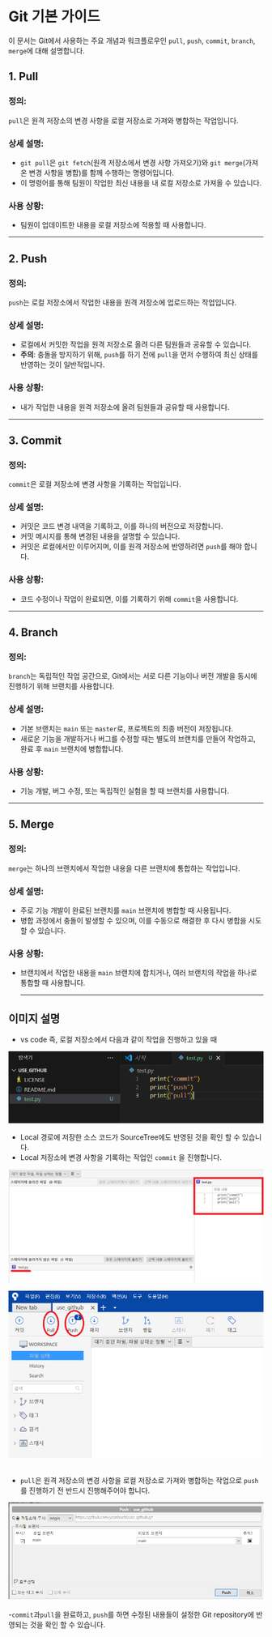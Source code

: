 # Git 기본 가이드

이 문서는 Git에서 사용하는 주요 개념과 워크플로우인 `pull`, `push`, `commit`, `branch`, `merge`에 대해 설명합니다.

## 1. Pull

### 정의:
`pull`은 원격 저장소의 변경 사항을 로컬 저장소로 가져와 병합하는 작업입니다.

### 상세 설명:
- `git pull`은 `git fetch`(원격 저장소에서 변경 사항 가져오기)와 `git merge`(가져온 변경 사항을 병합)를 함께 수행하는 명령어입니다.
- 이 명령어를 통해 팀원이 작업한 최신 내용을 내 로컬 저장소로 가져올 수 있습니다.

### 사용 상황:
- 팀원이 업데이트한 내용을 로컬 저장소에 적용할 때 사용합니다.

---

## 2. Push

### 정의:
`push`는 로컬 저장소에서 작업한 내용을 원격 저장소에 업로드하는 작업입니다.

### 상세 설명:
- 로컬에서 커밋한 작업을 원격 저장소로 올려 다른 팀원들과 공유할 수 있습니다.
- **주의**: 충돌을 방지하기 위해, `push`를 하기 전에 `pull`을 먼저 수행하여 최신 상태를 반영하는 것이 일반적입니다.

### 사용 상황:
- 내가 작업한 내용을 원격 저장소에 올려 팀원들과 공유할 때 사용합니다.

---

## 3. Commit

### 정의:
`commit`은 로컬 저장소에 변경 사항을 기록하는 작업입니다.

### 상세 설명:
- 커밋은 코드 변경 내역을 기록하고, 이를 하나의 버전으로 저장합니다.
- 커밋 메시지를 통해 변경된 내용을 설명할 수 있습니다.
- 커밋은 로컬에서만 이루어지며, 이를 원격 저장소에 반영하려면 `push`를 해야 합니다.

### 사용 상황:
- 코드 수정이나 작업이 완료되면, 이를 기록하기 위해 `commit`을 사용합니다.

---

## 4. Branch

### 정의:
`branch`는 독립적인 작업 공간으로, Git에서는 서로 다른 기능이나 버전 개발을 동시에 진행하기 위해 브랜치를 사용합니다.

### 상세 설명:
- 기본 브랜치는 `main` 또는 `master`로, 프로젝트의 최종 버전이 저장됩니다.
- 새로운 기능을 개발하거나 버그를 수정할 때는 별도의 브랜치를 만들어 작업하고, 완료 후 `main` 브랜치에 병합합니다.

### 사용 상황:
- 기능 개발, 버그 수정, 또는 독립적인 실험을 할 때 브랜치를 사용합니다.

---

## 5. Merge

### 정의:
`merge`는 하나의 브랜치에서 작업한 내용을 다른 브랜치에 통합하는 작업입니다.

### 상세 설명:
- 주로 기능 개발이 완료된 브랜치를 `main` 브랜치에 병합할 때 사용됩니다.
- 병합 과정에서 충돌이 발생할 수 있으며, 이를 수동으로 해결한 후 다시 병합을 시도할 수 있습니다.

### 사용 상황:
- 브랜치에서 작업한 내용을 `main` 브랜치에 합치거나, 여러 브랜치의 작업을 하나로 통합할 때 사용합니다.

  ---

## 이미지 설명


- vs code 즉, 로컬 저장소에서 다음과 같이 작업을 진행하고 있을 때

  


![1.png](https://github.com/yeonhochi/use_github/blob/main/1.png)




- Local 경로에 저장한 소스 코드가 SourceTree에도 반영된 것을 확인 할 수 있습니다.
- Local 저장소에 변경 사항을 기록하는 작업인 `commit` 을 진행합니다.


![2.png](https://github.com/yeonhochi/use_github/blob/main/2.png)


![5.png](https://github.com/yeonhochi/use_github/blob/main/5.png)<br><br>




- `pull`은 원격 저장소의 변경 사항을 로컬 저장소로 가져와 병합하는 작업으로 `push`를 진행하기 전 반드시 진행해주어야 합니다.



![6.png](https://github.com/yeonhochi/use_github/blob/main/6.png)<br><br>
-`commit`과`pull`을 완료하고, `push`를 하면 수정된 내용들이 설정한 Git repository에 반영되는 것을 확인 할 수 있습니다.
